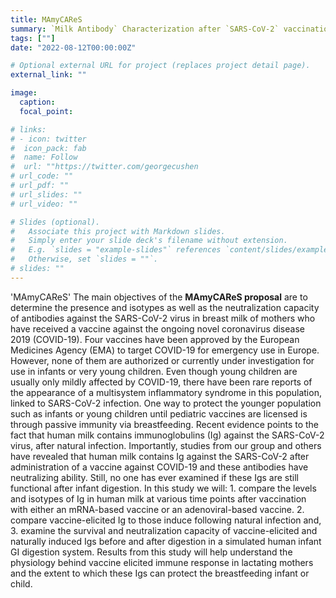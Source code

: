 ```yaml
---
title: MAmyCAReS
summary: `Milk Antibody` Characterization after `SARS-CoV-2` vaccination in lactating mothers 
tags: [""]
date: "2022-08-12T00:00:00Z"

# Optional external URL for project (replaces project detail page).
external_link: ""

image:
  caption: 
  focal_point: 

# links:
# - icon: twitter
#  icon_pack: fab
#  name: Follow
#  url: ""https://twitter.com/georgecushen
# url_code: ""
# url_pdf: ""
# url_slides: ""
# url_video: ""

# Slides (optional).
#   Associate this project with Markdown slides.
#   Simply enter your slide deck's filename without extension.
#   E.g. `slides = "example-slides"` references `content/slides/example-slides.md`.
#   Otherwise, set `slides = ""`.
# slides: ""
---
```


'MAmyCAReS'
The main objectives of the **MAmyCAReS proposal** are to determine the presence and isotypes as well as the neutralization capacity of antibodies against the SARS-CoV-2 virus in breast milk of mothers who have received a vaccine against the ongoing novel coronavirus disease 2019 (COVID-19). Four vaccines have been approved by the European Medicines Agency (EMA) to target COVID-19 for emergency use in Europe. However, none of them are authorized or currently under investigation for use in infants or very young children. Even though young children are usually only mildly affected by COVID-19, there have been rare reports of the appearance of a multisystem inflammatory syndrome in this population, linked to SARS-CoV-2 infection. One way to protect the younger population such as infants or young children until pediatric vaccines are licensed is through passive immunity via breastfeeding. Recent evidence points to the fact that human milk contains immunoglobulins (Ig) against the SARS-CoV-2 virus, after natural infection. Importantly, studies from our group and others have revealed that human milk contains Ig against the SARS-CoV-2 after administration of a vaccine against COVID-19 and these antibodies have neutralizing ability. Still, no one has ever examined if these Igs are still functional after infant digestion. In this study we will: 1. compare the levels and isotypes of Ig in human milk at various time points after vaccination with either an mRNA-based vaccine or an adenoviral-based vaccine. 2. compare vaccine-elicited Ig to those induce following natural infection and, 3. examine the survival and neutralization capacity of vaccine-elicited and naturally induced Igs before and after digestion in a simulated human infant GI digestion system. Results from this study will help understand the physiology behind vaccine elicited immune response in lactating mothers and the extent to which these Igs can protect the breastfeeding infant or child.
